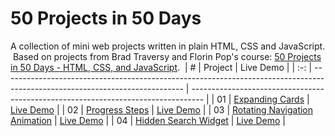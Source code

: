 # 50 Projects in 50 Days

A collection of mini web projects written in plain HTML, CSS and JavaScript. 
​
Based on projects from Brad Traversy and Florin Pop's course: [50 Projects in 50 Days - HTML, CSS, and JavaScript](https://learning.oreilly.com/videos/50-projects-in/9781801079976/).
​
|  #  | Project                                                                                                                     | Live Demo                                                                         |
| :-: | --------------------------------------------------------------------------------------------------------------------------- | --------------------------------------------------------------------------------- |
| 01  | [Expanding Cards](https://github.com/nietoperq/50-projects-in-50-days/tree/main/01%20Expanding%20Cards)                     | [Live Demo](https://codepen.io/nietoperq/full/GRBGrqV)                            |
| 02  | [Progress Steps](https://github.com/nietoperq/50-projects-in-50-days/tree/main/02%20Progress%20Steps)                       | [Live Demo](https://codepen.io/nietoperq/full/LYBrvmp)                            |
| 03  | [Rotating Navigation Animation](https://github.com/nietoperq/50-projects-in-50-days/tree/main/03%20Rotating%20Navigation)   | [Live Demo](https://codepen.io/nietoperq/full/ExpegBB)                            |
| 04  | [Hidden Search Widget](https://github.com/nietoperq/50-projects-in-50-days/tree/main/04%20Hidden%20Search%20Widget)         | [Live Demo](https://codepen.io/nietoperq/full/wvxYKNw)                            |